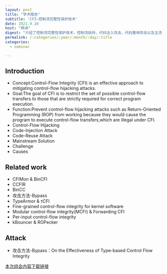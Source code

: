 ```yaml
---
layout: post
title: "学术报告"
subtitle: 'CFI—控制流完整性保护技术'
date: 2021.9.10
host: "杨洲"
digest: "介绍了控制流完整性保护技术，控制流劫持，代码注入攻击，代码重用攻击以及主流解决方案。"
permalink: /:categories/:year/:month/:day/:title
categories:
  - seminar

---
```


## Introduction
+ Concept:Control-Flow Integrity (CFI) is an effective approach to mitigating control-flow hijacking attacks.
+ Goal:The goal of CFI is to restrict the set of possible control-flow transfers to those that are strictly required for correct program execution.
+ Function:Prevent control-flow hijacking attacks such as Return-Oriented Programming (ROP)  from working because they would cause the program to execute control-flow transfers,which are illegal under CFI.
+ Control-Flow Hijacking
+ Code-Injection Attack
+ Code-Reuse Attack
+ Mainstream Solution
+ Challenge
+ Causes

## Related work
+ CFIMon & BinCFI
+ CCFIR
+ BinCC
+ 攻击方法-Bypass
+ TypeArmor & τCFI
+ Fine-grained control-flow integrity for kernel software
+ Modular control-flow integrity(MCFI) & Forwarding CFI
+ Per-input control-flow integrity
+ kBouncer & ROPecker

## Attack
+ 攻击方法-Bypass：On the Effectiveness of Type-based Control Flow Integrity



[本次组会内容下载链接](https://github.com/xxycfhb/pku_exploit_files/blob/f9cbbcb2025843fbd81bad9b1775f903bbae8ea3/seminar/20210910_%E7%BB%84%E4%BC%9A_CFI%E2%80%94%E6%8E%A7%E5%88%B6%E6%B5%81%E5%AE%8C%E6%95%B4%E6%80%A7%E4%BF%9D%E6%8A%A4%E6%8A%80%E6%9C%AF.pptx)